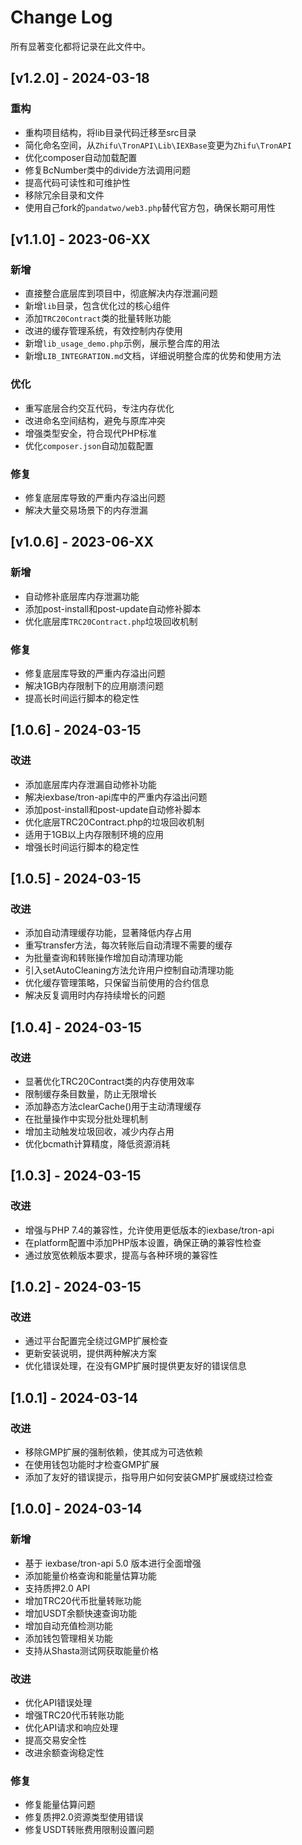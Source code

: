 # Change Log
所有显著变化都将记录在此文件中。

## [v1.2.0] - 2024-03-18
### 重构
- 重构项目结构，将lib目录代码迁移至src目录
- 简化命名空间，从`Zhifu\TronAPI\Lib\IEXBase`变更为`Zhifu\TronAPI`
- 优化composer自动加载配置
- 修复BcNumber类中的divide方法调用问题
- 提高代码可读性和可维护性
- 移除冗余目录和文件
- 使用自己fork的`pandatwo/web3.php`替代官方包，确保长期可用性

## [v1.1.0] - 2023-06-XX
### 新增
- 直接整合底层库到项目中，彻底解决内存泄漏问题
- 新增`lib`目录，包含优化过的核心组件
- 添加`TRC20Contract`类的批量转账功能
- 改进的缓存管理系统，有效控制内存使用
- 新增`lib_usage_demo.php`示例，展示整合库的用法
- 新增`LIB_INTEGRATION.md`文档，详细说明整合库的优势和使用方法

### 优化
- 重写底层合约交互代码，专注内存优化
- 改进命名空间结构，避免与原库冲突
- 增强类型安全，符合现代PHP标准
- 优化`composer.json`自动加载配置

### 修复
- 修复底层库导致的严重内存溢出问题
- 解决大量交易场景下的内存泄漏

## [v1.0.6] - 2023-06-XX
### 新增
- 自动修补底层库内存泄漏功能
- 添加post-install和post-update自动修补脚本
- 优化底层库`TRC20Contract.php`垃圾回收机制

### 修复
- 修复底层库导致的严重内存溢出问题
- 解决1GB内存限制下的应用崩溃问题
- 提高长时间运行脚本的稳定性

## [1.0.6] - 2024-03-15

### 改进
- 添加底层库内存泄漏自动修补功能
- 解决iexbase/tron-api库中的严重内存溢出问题
- 添加post-install和post-update自动修补脚本
- 优化底层TRC20Contract.php的垃圾回收机制
- 适用于1GB以上内存限制环境的应用
- 增强长时间运行脚本的稳定性

## [1.0.5] - 2024-03-15

### 改进
- 添加自动清理缓存功能，显著降低内存占用
- 重写transfer方法，每次转账后自动清理不需要的缓存
- 为批量查询和转账操作增加自动清理功能
- 引入setAutoCleaning方法允许用户控制自动清理功能
- 优化缓存管理策略，只保留当前使用的合约信息
- 解决反复调用时内存持续增长的问题

## [1.0.4] - 2024-03-15

### 改进
- 显著优化TRC20Contract类的内存使用效率
- 限制缓存条目数量，防止无限增长
- 添加静态方法clearCache()用于主动清理缓存
- 在批量操作中实现分批处理机制
- 增加主动触发垃圾回收，减少内存占用
- 优化bcmath计算精度，降低资源消耗

## [1.0.3] - 2024-03-15

### 改进
- 增强与PHP 7.4的兼容性，允许使用更低版本的iexbase/tron-api
- 在platform配置中添加PHP版本设置，确保正确的兼容性检查
- 通过放宽依赖版本要求，提高与各种环境的兼容性

## [1.0.2] - 2024-03-15

### 改进
- 通过平台配置完全绕过GMP扩展检查
- 更新安装说明，提供两种解决方案
- 优化错误处理，在没有GMP扩展时提供更友好的错误信息

## [1.0.1] - 2024-03-14

### 改进
- 移除GMP扩展的强制依赖，使其成为可选依赖
- 在使用钱包功能时才检查GMP扩展
- 添加了友好的错误提示，指导用户如何安装GMP扩展或绕过检查

## [1.0.0] - 2024-03-14

### 新增
- 基于 iexbase/tron-api 5.0 版本进行全面增强
- 添加能量价格查询和能量估算功能
- 支持质押2.0 API
- 增加TRC20代币批量转账功能
- 增加USDT余额快速查询功能
- 增加自动充值检测功能
- 添加钱包管理相关功能
- 支持从Shasta测试网获取能量价格

### 改进
- 优化API错误处理
- 增强TRC20代币转账功能
- 优化API请求和响应处理
- 提高交易安全性
- 改进余额查询稳定性

### 修复
- 修复能量估算问题
- 修复质押2.0资源类型使用错误
- 修复USDT转账费用限制设置问题 